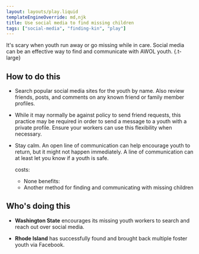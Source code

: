 ```yaml
---
layout: layouts/play.liquid
templateEngineOverride: md,njk
title: Use social media to find missing children
tags: ["social-media", "finding-kin", "play"]
---
```


It's scary when youth run away or go missing while in care. Social media can be an effective way to find and communicate with AWOL youth. {.t-large}

## How to do this

* Search popular social media sites for the youth by name. Also review friends, posts, and comments on any known friend or family member profiles.

* While it may normally be against policy to send friend requests, this practice may be required in order to send a message to a youth with a private profile. Ensure your workers can use this flexibility when necessary.

* Stay calm. An open line of communication can help encourage youth to return, but it might not happen immediately. A line of communication can at least let you know if a youth is safe.

  costs:
    - None
  benefits:
    - Another method for finding and communicating with missing children

## Who's doing this

* **Washington State** encourages its missing youth workers to search and reach out over social media.

* **Rhode Island** has successfully found and brought back multiple foster youth via Facebook.
